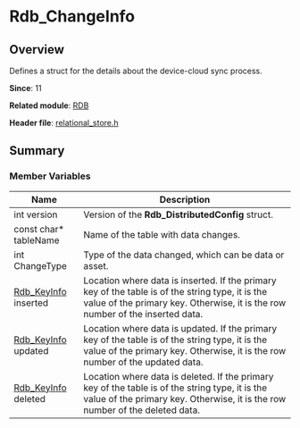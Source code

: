 # Rdb_ChangeInfo
<!--Kit: ArkData-->
<!--Subsystem: DistributedDataManager-->
<!--Owner: @baijidong-->
<!--Designer: @widecode; @htt1997-->
<!--Tester: @yippo; @logic42-->
<!--Adviser: @ge-yafang-->

## Overview

Defines a struct for the details about the device-cloud sync process.

**Since**: 11

**Related module**: [RDB](capi-rdb.md)

**Header file**: [relational_store.h](capi-relational-store-h.md)

## Summary

### Member Variables

| Name                                       | Description                                                        |
| ------------------------------------------- | ------------------------------------------------------------ |
| int version                                 | Version of the **Rdb_DistributedConfig** struct.               |
| const char* tableName                       | Name of the table with data changes.                                    |
| int ChangeType                              | Type of the data changed, which can be data or asset.        |
| [Rdb_KeyInfo](capi-rdb-rdb-keyinfo.md) inserted | Location where data is inserted. If the primary key of the table is of the string type, it is the value of the primary key. Otherwise, it is the row number of the inserted data.|
| [Rdb_KeyInfo](capi-rdb-rdb-keyinfo.md) updated  | Location where data is updated. If the primary key of the table is of the string type, it is the value of the primary key. Otherwise, it is the row number of the updated data.|
| [Rdb_KeyInfo](capi-rdb-rdb-keyinfo.md) deleted  | Location where data is deleted. If the primary key of the table is of the string type, it is the value of the primary key. Otherwise, it is the row number of the deleted data.|
